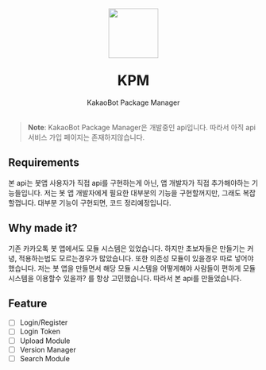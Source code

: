 <h1 align="center"><p align="center"><img src="https://mcna.xyz/kpm-logo.png" height="100px" width="100px" alt=""></p>KPM</h1>

<p align="center">
KakaoBot Package Manager
<br>
<a href="https://www.typescriptlang.org"><img src="https://img.shields.io/badge/TypeScript-007ACC?style=for-the-badge&logo=typescript&logoColor=white" alt=""></a>
<img src="https://img.shields.io/badge/Express.js-404D59?style=for-the-badge" alt="">
<img src="https://img.shields.io/badge/Node.js-43853D?style=for-the-badge&logo=node.js&logoColor=white" alt="">
<img src="https://img.shields.io/github/license/BetterMsgBot/kpm.svg" alt="">
<img src="https://img.shields.io/github/stars/BetterMsgBot/kpm.svg" alt="">
</p>

> **Note**: KakaoBot Package Manager은 개발중인 api입니다. 따라서 아직 api서비스 가입 페이지는 존재하지않습니다.

## Requirements
본 api는 봇앱 사용자가 직접 api를 구현하는게 아닌, 앱 개발자가 직접 추가해야하는 기능들입니다.
저는 봇 앱 개발자에게 필요한 대부분의 기능을 구현할꺼지만, 그래도 복잡할껍니다. 대부분 기능이 구현되면, 코드 정리예정입니다.

## Why made it?
기존 카카오톡 봇 앱에서도 모듈 시스템은 있었습니다. 하지만 초보자들은 만들기는 커녕, 적용하는법도 모르는경우가 많았습니다.
또한 의존성 모듈이 있을경우 따로 넣어야 했습니다. 저는 봇 앱을 만들면서 해당 모듈 시스템을 어떻게해야 사람들이 편하게 모듈 시스템을 이용할수 있을까?
를 항상 고민했습니다. 따라서 본 api를 만들었습니다.

## Feature
- [ ] Login/Register
- [ ] Login Token
- [ ] Upload Module
- [ ] Version Manager
- [ ] Search Module